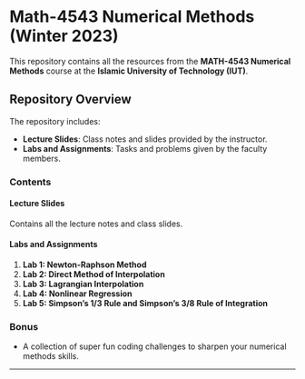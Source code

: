 # Math-4543 Numerical Methods (Winter 2023)

This repository contains all the resources from the **MATH-4543 Numerical Methods** course at the **Islamic University of Technology (IUT)**.

## Repository Overview
The repository includes:
- **Lecture Slides**: Class notes and slides provided by the instructor.
- **Labs and Assignments**: Tasks and problems given by the faculty members.

### Contents

#### Lecture Slides
Contains all the lecture notes and class slides.

#### Labs and Assignments
1. **Lab 1: Newton-Raphson Method**
2. **Lab 2: Direct Method of Interpolation**
3. **Lab 3: Lagrangian Interpolation**
4. **Lab 4: Nonlinear Regression**
5. **Lab 5: Simpson’s 1/3 Rule and Simpson’s 3/8 Rule of Integration**

### Bonus
- A collection of super fun coding challenges to sharpen your numerical methods skills.

---

